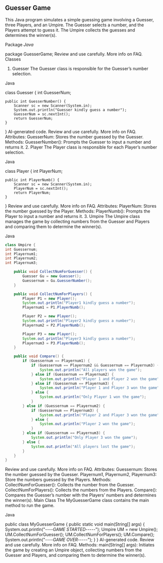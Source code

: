 ## Guesser Game
This Java program simulates a simple guessing game involving a Guesser, three Players, and an Umpire. The Guesser selects a number, and the Players attempt to guess it. The Umpire collects the guesses and determines the winner(s).

Package
*Java*

package GuesserGame;
 Review and use carefully. More info on FAQ.
Classes
1. Guesser
   The Guesser class is responsible for the Guesser’s number selection.

Java

class Guesser {
int GuesserNum;

    public int GuesserNumber() {
        Scanner sc = new Scanner(System.in);
        System.out.println("Guesser kindly guess a number");
        GuesserNum = sc.nextInt();
        return GuesserNum;
    }
}
AI-generated code. Review and use carefully. More info on FAQ.
Attributes:
GuesserNum: Stores the number guessed by the Guesser.
Methods:
GuesserNumber(): Prompts the Guesser to input a number and returns it.
2. Player
   The Player class is responsible for each Player’s number selection.

Java

class Player {
int PlayerNum;

    public int PlayerNumb() {
        Scanner sc = new Scanner(System.in);
        PlayerNum = sc.nextInt();
        return PlayerNum;
    }
}
Review and use carefully. More info on FAQ.
Attributes:
PlayerNum: Stores the number guessed by the Player.
Methods:
PlayerNumb(): Prompts the Player to input a number and returns it.
3. Umpire
   The Umpire class manages the game by collecting numbers from the Guesser and Players and comparing them to determine the winner(s).

Java
~~~ java
class Umpire {
int Guessernum;
int Playernum1;
int Playernum2;
int Playernum3;

    public void CollectNumForGuesser() {
        Guesser Gu = new Guesser();
        Guessernum = Gu.GuesserNumber();
    }

    public void CollectNumForPlayers() {
        Player P1 = new Player();
        System.out.println("Player1 kindly guess a number");
        Playernum1 = P1.PlayerNumb();

        Player P2 = new Player();
        System.out.println("Player2 kindly guess a number");
        Playernum2 = P2.PlayerNumb();

        Player P3 = new Player();
        System.out.println("Player3 kindly guess a number");
        Playernum3 = P3.PlayerNumb();
    }

    public void Compare() {
        if (Guessernum == Playernum1) {
            if (Guessernum == Playernum2 && Guessernum == Playernum3) {
                System.out.println("All players won the game");
            } else if (Guessernum == Playernum2) {
                System.out.println("Player 1 and Player 2 won the game");
            } else if (Guessernum == Playernum3) {
                System.out.println("Player 1 and Player 3 won the game");
            } else {
                System.out.println("Only Player 1 won the game");
            }
        } else if (Guessernum == Playernum2) {
            if (Guessernum == Playernum3) {
                System.out.println("Player 2 and Player 3 won the game");
            } else {
                System.out.println("Player 2 won the game");
            }
        } else if (Guessernum == Playernum3) {
            System.out.println("Only Player 3 won the game");
        } else {
            System.out.println("All players lost the game");
        }
    }
}
~~~
Review and use carefully. More info on FAQ.
Attributes:
Guessernum: Stores the number guessed by the Guesser.
Playernum1, Playernum2, Playernum3: Store the numbers guessed by the Players.
Methods:
CollectNumForGuesser(): Collects the number from the Guesser.
CollectNumForPlayers(): Collects the numbers from the Players.
Compare(): Compares the Guesser’s number with the Players’ numbers and determines the winner(s).
Main Class
The MyGuesserGame class contains the main method to run the game.

Java

public class MyGuesserGame {
public static void main(String[] args) {
System.out.println("_-_-_-_-_GAME STARTED_-_-_-_-_-");
Umpire UM = new Umpire();
UM.CollectNumForGuesser();
UM.CollectNumForPlayers();
UM.Compare();
System.out.println("_-_-_-_-_GAME OVER_-_-_-_-_-");
}
}
AI-generated code. Review and use carefully. More info on FAQ.
Methods:
main(String[] args): Initiates the game by creating an Umpire object, collecting numbers from the Guesser and Players, and comparing them to determine the winner(s).